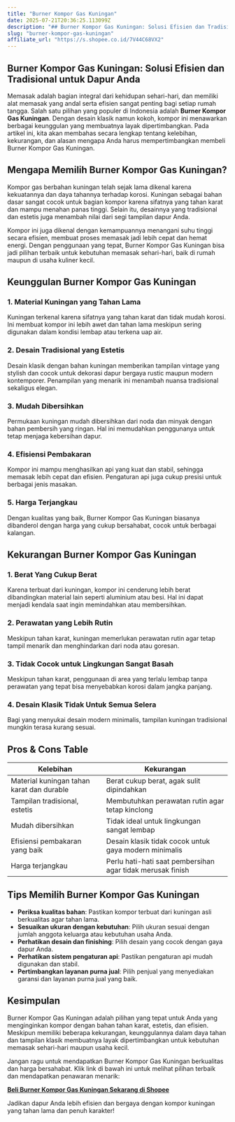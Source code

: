 ```yaml
---
title: "Burner Kompor Gas Kuningan"
date: 2025-07-21T20:36:25.113099Z
description: "## Burner Kompor Gas Kuningan: Solusi Efisien dan Tradisional untuk Dapur Anda..."
slug: "burner-kompor-gas-kuningan"
affiliate_url: "https://s.shopee.co.id/7V44C68VX2"
---
```

## Burner Kompor Gas Kuningan: Solusi Efisien dan Tradisional untuk Dapur Anda

Memasak adalah bagian integral dari kehidupan sehari-hari, dan memiliki alat memasak yang andal serta efisien sangat penting bagi setiap rumah tangga. Salah satu pilihan yang populer di Indonesia adalah **Burner Kompor Gas Kuningan**. Dengan desain klasik namun kokoh, kompor ini menawarkan berbagai keunggulan yang membuatnya layak dipertimbangkan. Pada artikel ini, kita akan membahas secara lengkap tentang kelebihan, kekurangan, dan alasan mengapa Anda harus mempertimbangkan membeli Burner Kompor Gas Kuningan.

## Mengapa Memilih Burner Kompor Gas Kuningan?

Kompor gas berbahan kuningan telah sejak lama dikenal karena kekuatannya dan daya tahannya terhadap korosi. Kuningan sebagai bahan dasar sangat cocok untuk bagian kompor karena sifatnya yang tahan karat dan mampu menahan panas tinggi. Selain itu, desainnya yang tradisional dan estetis juga menambah nilai dari segi tampilan dapur Anda.

Kompor ini juga dikenal dengan kemampuannya menangani suhu tinggi secara efisien, membuat proses memasak jadi lebih cepat dan hemat energi. Dengan penggunaan yang tepat, Burner Kompor Gas Kuningan bisa jadi pilihan terbaik untuk kebutuhan memasak sehari-hari, baik di rumah maupun di usaha kuliner kecil.

## Keunggulan Burner Kompor Gas Kuningan

### 1. Material Kuningan yang Tahan Lama
Kuningan terkenal karena sifatnya yang tahan karat dan tidak mudah korosi. Ini membuat kompor ini lebih awet dan tahan lama meskipun sering digunakan dalam kondisi lembap atau terkena uap air.

### 2. Desain Tradisional yang Estetis
Desain klasik dengan bahan kuningan memberikan tampilan vintage yang stylish dan cocok untuk dekorasi dapur bergaya rustic maupun modern kontemporer. Penampilan yang menarik ini menambah nuansa tradisional sekaligus elegan.

### 3. Mudah Dibersihkan
Permukaan kuningan mudah dibersihkan dari noda dan minyak dengan bahan pembersih yang ringan. Hal ini memudahkan penggunanya untuk tetap menjaga kebersihan dapur.

### 4. Efisiensi Pembakaran
Kompor ini mampu menghasilkan api yang kuat dan stabil, sehingga memasak lebih cepat dan efisien. Pengaturan api juga cukup presisi untuk berbagai jenis masakan.

### 5. Harga Terjangkau
Dengan kualitas yang baik, Burner Kompor Gas Kuningan biasanya dibanderol dengan harga yang cukup bersahabat, cocok untuk berbagai kalangan.

## Kekurangan Burner Kompor Gas Kuningan

### 1. Berat Yang Cukup Berat
Karena terbuat dari kuningan, kompor ini cenderung lebih berat dibandingkan material lain seperti aluminium atau besi. Hal ini dapat menjadi kendala saat ingin memindahkan atau membersihkan.

### 2. Perawatan yang Lebih Rutin
Meskipun tahan karat, kuningan memerlukan perawatan rutin agar tetap tampil menarik dan menghindarkan dari noda atau goresan.

### 3. Tidak Cocok untuk Lingkungan Sangat Basah
Meskipun tahan karat, penggunaan di area yang terlalu lembap tanpa perawatan yang tepat bisa menyebabkan korosi dalam jangka panjang.

### 4. Desain Klasik Tidak Untuk Semua Selera
Bagi yang menyukai desain modern minimalis, tampilan kuningan tradisional mungkin terasa kurang sesuai.

## Pros & Cons Table

| **Kelebihan**                                | **Kekurangan**                                             |
|----------------------------------------------|------------------------------------------------------------|
| Material kuningan tahan karat dan durable  | Berat cukup berat, agak sulit dipindahkan               |
| Tampilan tradisional, estetis             | Membutuhkan perawatan rutin agar tetap kinclong          |
| Mudah dibersihkan                          | Tidak ideal untuk lingkungan sangat lembap               |
| Efisiensi pembakaran yang baik              | Desain klasik tidak cocok untuk gaya modern minimalis   |
| Harga terjangkau                            | Perlu hati-hati saat pembersihan agar tidak merusak finish |

## Tips Memilih Burner Kompor Gas Kuningan

- **Periksa kualitas bahan**: Pastikan kompor terbuat dari kuningan asli berkualitas agar tahan lama.
- **Sesuaikan ukuran dengan kebutuhan**: Pilih ukuran sesuai dengan jumlah anggota keluarga atau kebutuhan usaha Anda.
- **Perhatikan desain dan finishing**: Pilih desain yang cocok dengan gaya dapur Anda.
- **Perhatikan sistem pengaturan api**: Pastikan pengaturan api mudah digunakan dan stabil.
- **Pertimbangkan layanan purna jual**: Pilih penjual yang menyediakan garansi dan layanan purna jual yang baik.

## Kesimpulan

Burner Kompor Gas Kuningan adalah pilihan yang tepat untuk Anda yang menginginkan kompor dengan bahan tahan karat, estetis, dan efisien. Meskipun memiliki beberapa kekurangan, keunggulannya dalam daya tahan dan tampilan klasik membuatnya layak dipertimbangkan untuk kebutuhan memasak sehari-hari maupun usaha kecil.

Jangan ragu untuk mendapatkan Burner Kompor Gas Kuningan berkualitas dan harga bersahabat. Klik link di bawah ini untuk melihat pilihan terbaik dan mendapatkan penawaran menarik:

[**Beli Burner Kompor Gas Kuningan Sekarang di Shopee**](https://s.shopee.co.id/7V44C68VX2)

Jadikan dapur Anda lebih efisien dan bergaya dengan kompor kuningan yang tahan lama dan penuh karakter!